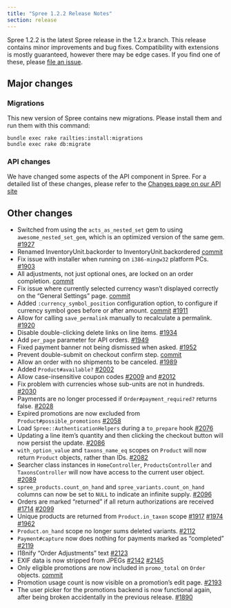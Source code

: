 ```yaml
---
title: "Spree 1.2.2 Release Notes"
section: release
---
```


Spree 1.2.2 is the latest Spree release in the 1.2.x branch. This
release contains minor improvements and bug fixes. Compatibility with
extensions is mostly guaranteed, however there may be edge cases. If you
find one of these, please [file an
issue](https://github.com/spree/spree/blob/master/CONTRIBUTING.md).

## Major changes

### Migrations

This new version of Spree contains new migrations. Please install them
and run them with this command:

```shell
bundle exec rake railties:install:migrations
bundle exec rake db:migrate
```

### API changes

We have changed some aspects of the API component in Spree. For a
detailed list of these changes, please refer to the [Changes page on our
API site](http://api.spreecommerce.com/changes/)

## Other changes

-   Switched from using the `acts_as_nested_set` gem to using
    `awesome_nested_set_gem`, which is an optimized version of the
    same gem. [#1927](https://github.com/spree/spree/issues/1927)
-   Renamed InventoryUnit.backorder to InventoryUnit.backordered
    [commit](https://github.com/spree/spree/commit/6cc3da52daa3ef57423c0ddbeb4211980ea3103d)
-   Fix issue with installer when running on `i386-mingw32` platform
    PCs. [#1903](https://github.com/spree/spree/issues/1903)
-   All adjustments, not just optional ones, are locked on an order
    completion.
    [commit](https://github.com/spree/spree/commit/1a9b25c0a4232f02f25ab0d7bc80250e045bf8fa)
-   Fix issue where currently selected currency wasn’t displayed
    correctly on the “General Settings” page.
    [commit](https://github.com/spree/spree/commit/a46455afd8e4691aaf789b4639da8967277f1916)
-   Added `:currency_symbol_position` configuration option, to
    configure if currency symbol goes before or after amount.
    [commit](https://github.com/spree/spree/commit/575af696f39f9ea408fc9f4082bccff4e7fa4e05)
    [#1911](https://github.com/spree/spree/issues/1911)
-   Allow for calling `save_permalink` manually to recalculate a
    permalink. [#1920](https://github.com/spree/spree/issues/1920)
-   Disable double-clicking delete links on line items.
    [#1934](https://github.com/spree/spree/issues/1934)
-   Add `per_page` parameter for API orders.
    [#1949](https://github.com/spree/spree/issues/1949)
-   Fixed payment banner not being dismissed when asked.
    [#1952](https://github.com/spree/spree/issues/1952)
-   Prevent double-submit on checkout confirm step.
    [commit](https://github.com/spree/spree/commit/84f91aa875d41fa1e77646c9cc25b321dab050cc)
-   Allow an order with no shipments to be canceled.
    [#1989](https://github.com/spree/spree/issues/1989)
-   Added `Product#available?`
    [#2002](https://github.com/spree/spree/issues/2002)
-   Allow case-insensitive coupon codes
    [#2009](https://github.com/spree/spree/issues/2009) and
    [#2012](https://github.com/spree/spree/issues/2012)
-   Fix problem with currencies whose sub-units are not in hundreds.
    [#2030](https://github.com/spree/spree/issues/2030)
-   Payments are no longer processed if `Order#payment_required?`
    returns false. [#2028](https://github.com/spree/spree/issues/2028)
-   Expired promotions are now excluded from
    `Product#possible_promotions`
    [#2058](https://github.com/spree/spree/issues/2058)
-   Load `Spree::AuthenticationHelpers` during a `to_prepare` hook
    [#2076](https://github.com/spree/spree/issues/2076)
-   Updating a line item’s quantity and then clicking the checkout
    button will now persist the update.
    [#2086](https://github.com/spree/spree/issues/2086)
-   `with_option_value` and `taxons_name_eq` scopes on `Product`
    will now return `Product` objects, rather than IDs.
    [#2082](https://github.com/spree/spree/issues/2082)
-   Searcher class instances in `HomeController`, `ProductsController`
    and `TaxonsController` will now have access to the current user
    object. [#2089](https://github.com/spree/spree/issues/2089)
-   `spree_products.count_on_hand` and
    `spree_variants.count_on_hand` columns can now be set to `NULL`
    to indicate an infinite supply.
    [#2096](https://github.com/spree/spree/issues/2096)
-   Orders are marked “returned” if all return authorizations are
    received [#1714](https://github.com/spree/spree/issues/1714)
    [#2099](https://github.com/spree/spree/issues/2099)
-   Unique products are returned from `Product.in_taxon` scope
    [#1917](https://github.com/spree/spree/issues/1917)
    [#1974](https://github.com/spree/spree/issues/1974)
    [#1962](https://github.com/spree/spree/issues/1962)
-   `Product.on_hand` scope no longer sums deleted variants.
    [#2112](https://github.com/spree/spree/issues/2112)
-   `Payment#capture` now does nothing for payments marked as
    “completed” [#2119](https://github.com/spree/spree/issues/2119)
-   I18nify “Order Adjustments” text
    [#2123](https://github.com/spree/spree/issues/2123)
-   EXIF data is now stripped from JPEGs
    [#2142](https://github.com/spree/spree/issues/2142)
    [#2145](https://github.com/spree/spree/issues/2145)
-   Only eligible promotions are now included in `promo_total` on
    `Order` objects.
    [commit](https://github.com/spree/spree/commit/74a7914903b9d7dac77e0cbd38b1919fb3396254)
-   Promotion usage count is now visible on a promotion’s edit page.
    [#2193](https://github.com/spree/spree/issues/2193)
-   The user picker for the promotions backend is now functional again,
    after being broken accidentally in the previous release.
    [#1890](https://github.com/spree/spree/issues/1890)

